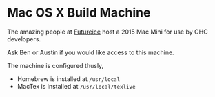 # Mac OS X Build Machine


The amazing people at [ Futureice](http://futurice.com/) host a 2015 Mac Mini for use by GHC developers.


Ask Ben or Austin if you would like access to this machine.


The machine is configured thusly,

- Homebrew is installed at `/usr/local`
- MacTex is installed at `/usr/local/texlive`